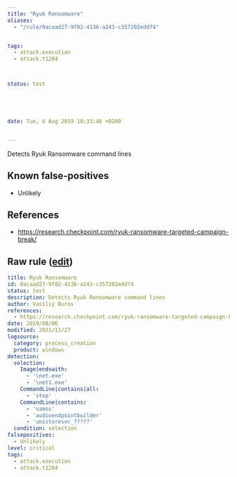 ```yaml
---
title: "Ryuk Ransomware"
aliases:
  - "/rule/0acaad27-9f02-4136-a243-c357202edd74"


tags:
  - attack.execution
  - attack.t1204



status: test





date: Tue, 6 Aug 2019 10:33:46 +0200


---
```


Detects Ryuk Ransomware command lines

<!--more-->


## Known false-positives

* Unlikely



## References

* https://research.checkpoint.com/ryuk-ransomware-targeted-campaign-break/


## Raw rule ([edit](https://github.com/SigmaHQ/sigma/edit/master/rules/windows/process_creation/proc_creation_win_mal_ryuk.yml))
```yaml
title: Ryuk Ransomware
id: 0acaad27-9f02-4136-a243-c357202edd74
status: test
description: Detects Ryuk Ransomware command lines
author: Vasiliy Burov
references:
  - https://research.checkpoint.com/ryuk-ransomware-targeted-campaign-break/
date: 2019/08/06
modified: 2021/11/27
logsource:
  category: process_creation
  product: windows
detection:
  selection:
    Image|endswith:
      - '\net.exe'
      - '\net1.exe'
    CommandLine|contains|all:
      - 'stop'
    CommandLine|contains:
      - 'samss'
      - 'audioendpointbuilder'
      - 'unistoresvc_?????'
  condition: selection
falsepositives:
  - Unlikely
level: critical
tags:
  - attack.execution
  - attack.t1204

```
